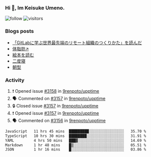 ### Hi 👋, Im Keisuke Umeno.

<!--
**9renpoto/9renpoto** is a ✨ _special_ ✨ repository because its `README.md` (this file) appears on your GitHub profile.

Here are some ideas to get you started:

- 🔭 I’m currently working on ...
- 🌱 I’m currently learning ...
- 👯 I’m looking to collaborate on ...
- 🤔 I’m looking for help with ...
- 💬 Ask me about ...
- 📫 How to reach me: ...
- 😄 Pronouns: ...
- ⚡ Fun fact: ...
-->

![follow](https://img.shields.io/github/followers/9renpoto?label=Follow&style=social)
![visitors](https://komarev.com/ghpvc/?username=9renpoto&label=Profile%20views&color=0e75b6&style=flat)

### Blogs posts

<!-- BLOG-POST-LIST:START -->
- [「GitLabに学ぶ世界最先端のリモート組織のつくりかた」を読んだ](https://9renpoto.win/entry/2024/09/10/remote_organization)
- [体脂肪↗](https://9renpoto.win/entry/2024/08/12/gaining_fat)
- [絵本を読む](https://9renpoto.win/entry/2024/07/26/picture_book)
- [二度寝](https://9renpoto.win/entry/2024/07/18/going_back_to_sleep)
- [朝型](https://9renpoto.win/entry/2024/05/29/im-an-early)
<!-- BLOG-POST-LIST:END -->

### Activity

<!--START_SECTION:activity-->
1. ❗ Opened issue [#3158](https://github.com/9renpoto/upptime/issues/3158) in [9renpoto/upptime](https://github.com/9renpoto/upptime)
2. 🗣 Commented on [#3157](https://github.com/9renpoto/upptime/issues/3157#issuecomment-2351221168) in [9renpoto/upptime](https://github.com/9renpoto/upptime)
3. 🔒 Closed issue [#3157](https://github.com/9renpoto/upptime/issues/3157) in [9renpoto/upptime](https://github.com/9renpoto/upptime)
4. ❗ Opened issue [#3157](https://github.com/9renpoto/upptime/issues/3157) in [9renpoto/upptime](https://github.com/9renpoto/upptime)
5. 🗣 Commented on [#3156](https://github.com/9renpoto/upptime/issues/3156#issuecomment-2351209385) in [9renpoto/upptime](https://github.com/9renpoto/upptime)
<!--END_SECTION:activity-->

<!--START_SECTION:waka-->

```txt
JavaScript   11 hrs 45 mins  █████████░░░░░░░░░░░░░░░░   35.70 %
TypeScript   10 hrs 30 mins  ████████░░░░░░░░░░░░░░░░░   31.91 %
YAML         4 hrs 50 mins   ███▓░░░░░░░░░░░░░░░░░░░░░   14.69 %
Markdown     1 hr 48 mins    █▒░░░░░░░░░░░░░░░░░░░░░░░   05.51 %
JSON         1 hr 16 mins    █░░░░░░░░░░░░░░░░░░░░░░░░   03.86 %
```

<!--END_SECTION:waka-->
